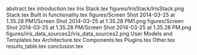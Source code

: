 abstract.tex
introduction.tex
Iris Stack.tex
figures/IrisStack/IrisStack.png
Stack.tex
Built in functionality.tex
figures/Screen Shot 2014-03-25 at 1.35.28 PM1/Screen Shot 2014-03-25 at 1.35.28 PM1.png
figures/Screen Shot 2014-03-25 at 1.35.28 PM/Screen Shot 2014-03-25 at 1.35.28 PM.png
figures/iris_data_sources2/iris_data_sources2.png
User Models and Templates.tex
Architecture.tex
Components.tex
Plugins.tex
Other.tex
results_table.tex
conclusion.tex